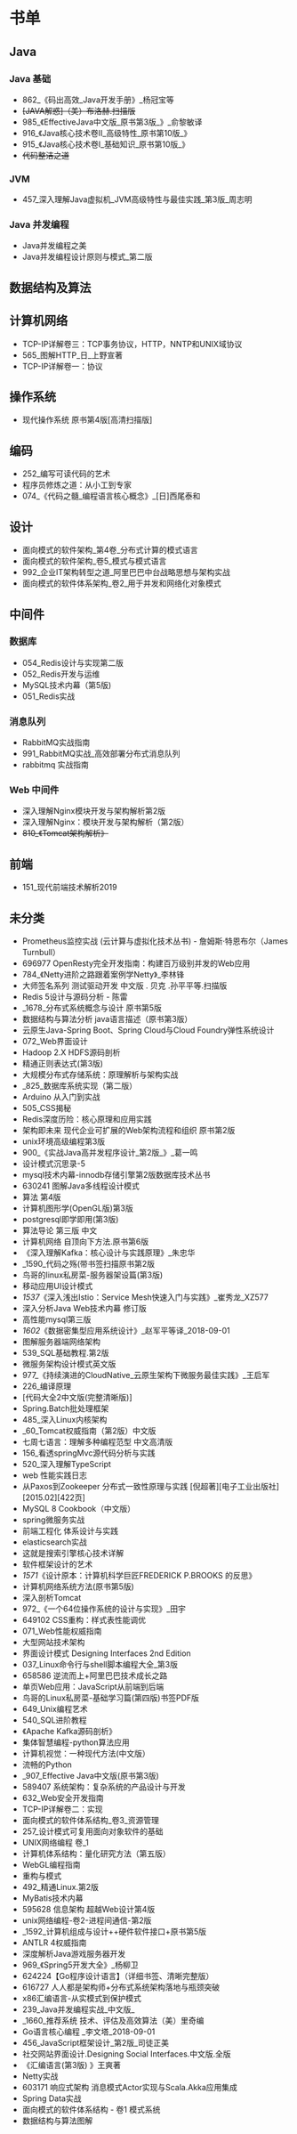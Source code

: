 # 书单

## Java

### Java 基础

- 862_《码出高效_Java开发手册》_杨冠宝等
- ~~[JAVA解惑]（美）布洛赫.扫描版~~
- 985_《EffectiveJava中文版_原书第3版_》_俞黎敏译
- 916_《Java核心技术卷II_高级特性_原书第10版_》
- 915_《Java核心技术卷I_基础知识_原书第10版_》
- ~~代码整洁之道~~

### JVM

- 457_深入理解Java虚拟机_JVM高级特性与最佳实践_第3版_周志明

### Java 并发编程

- Java并发编程之美
- Java并发编程设计原则与模式_第二版

## 数据结构及算法

## 计算机网络

- TCP-IP详解卷三：TCP事务协议，HTTP，NNTP和UNIX域协议
- 565_图解HTTP_日_上野宣著
- TCP-IP详解卷一：协议

## 操作系统

- 现代操作系统  原书第4版[高清扫描版]

## 编码

- 252_编写可读代码的艺术
- 程序员修炼之道：从小工到专家
- 074_《代码之髓_编程语言核心概念》_[日]西尾泰和

## 设计

- 面向模式的软件架构_第4卷_分布式计算的模式语言
- 面向模式的软件架构_卷5_模式与模式语言
- 992_企业IT架构转型之道_阿里巴巴中台战略思想与架构实战
- 面向模式的软件体系架构_卷2_用于并发和网络化对象模式

## 中间件

### 数据库

- 054_Redis设计与实现第二版
- 052_Redis开发与运维
- MySQL技术内幕（第5版)
- 051_Redis实战

### 消息队列

- RabbitMQ实战指南
- 991_RabbitMQ实战_高效部署分布式消息队列
- rabbitmq 实战指南

### Web 中间件

- 深入理解Nginx模块开发与架构解析第2版
- 深入理解Nginx：模块开发与架构解析（第2版）
- ~~810_《Tomcat架构解析》~~

## 前端

- 151_现代前端技术解析2019

## 未分类

- Prometheus监控实战 (云计算与虚拟化技术丛书) - 詹姆斯·特恩布尔（James Turnbull）
- 696977 OpenResty完全开发指南：构建百万级别并发的Web应用
- 784_《Netty进阶之路跟着案例学Netty》_李林锋
- 大师签名系列 测试驱动开发 中文版 . 贝克 .孙平平等.扫描版
- Redis 5设计与源码分析 - 陈雷
- _1678_分布式系统概念与设计 原书第5版
- 数据结构与算法分析 java语言描述（原书第3版）
- 云原生Java-Spring Boot、Spring Cloud与Cloud Foundry弹性系统设计
- 072_Web界面设计
- Hadoop 2.X HDFS源码剖析
- 精通正则表达式(第3版)
- 大规模分布式存储系统：原理解析与架构实战
- _825_数据库系统实现（第二版）
- Arduino 从入门到实战
- 505_CSS揭秘
- Redis深度历险：核心原理和应用实践
- 架构即未来 现代企业可扩展的Web架构流程和组织 原书第2版
- unix环境高级编程第3版
- 900_《实战Java高并发程序设计_第2版_》_葛一鸣
- 设计模式沉思录-5
- mysql技术内幕-innodb存储引擎第2版数据库技术丛书
- 630241 图解Java多线程设计模式
- 算法 第4版
- 计算机图形学(OpenGL版)第3版
- postgresql即学即用(第3版)
- 算法导论 第三版 中文
- 计算机网络  自顶向下方法.原书第6版
- 《深入理解Kafka：核心设计与实践原理》_朱忠华
- _1590_代码之殇(带书签扫描原书第2版
- 鸟哥的linux私房菜-服务器架设篇(第3版)
- 移动应用UI设计模式
- _1537_《深入浅出Istio：Service Mesh快速入门与实践》_崔秀龙_XZ577
- 深入分析Java  Web技术内幕  修订版
- 高性能mysql第三版
- _1602_《数据密集型应用系统设计》_赵军平等译_2018-09-01
- 图解服务器端网络架构
- 539_SQL基础教程.第2版
- 微服务架构设计模式英文版
- 977_《持续演进的CloudNative_云原生架构下微服务最佳实践》_王启军
- 226_编译原理
- [代码大全2中文版(完整清晰版)]
- Spring.Batch批处理框架
- 485_深入Linux内核架构
- _60_Tomcat权威指南（第2版）中文版
- 七周七语言：理解多种编程范型 中文高清版
- 156_看透springMvc源代码分析与实践
- 520_深入理解TypeScript
- web 性能实践日志
- 从Paxos到Zookeeper  分布式一致性原理与实践 [倪超著][电子工业出版社][2015.02][422页]
- MySQL 8 Cookbook（中文版）
- spring微服务实战
- 前端工程化 体系设计与实践
- elasticsearch实战
- 这就是搜索引擎核心技术详解
- 软件框架设计的艺术
- _1571_《设计原本：计算机科学巨匠FREDERICK P.BROOKS 的反思》
- 计算机网络系统方法(原书第5版)
- 深入剖析Tomcat
- 972_《一个64位操作系统的设计与实现》_田宇
- 649102 CSS重构：样式表性能调优
- 071_Web性能权威指南
- 大型网站技术架构
- 界面设计模式 Designing Interfaces 2nd Edition
- 037_Linux命令行与shell脚本编程大全_第3版
- 658586 逆流而上+阿里巴巴技术成长之路
- 单页Web应用：JavaScript从前端到后端
- 鸟哥的Linux私房菜-基础学习篇(第四版)书签PDF版
- 649_Unix编程艺术
- 540_SQL进阶教程
- 《Apache Kafka源码剖析》
- 集体智慧编程-python算法应用
- 计算机视觉：一种现代方法(中文版）
- 流畅的Python
- _907_Effective Java中文版(原书第3版)
- 589407 系统架构：复杂系统的产品设计与开发
- 632_Web安全开发指南
- TCP-IP详解卷二：实现
- 面向模式的软件体系结构_卷3_资源管理
- 257_设计模式可复用面向对象软件的基础
- UNIX网络编程 卷_1
- 计算机体系结构：量化研究方法（第五版）
- WebGL编程指南
- 重构与模式
- 492_精通Linux.第2版
- MyBatis技术内幕
- 595628 信息架构  超越Web设计第4版
- unix网络编程-卷2-进程间通信-第2版
- _1592_计算机组成与设计++硬件软件接口+原书第5版
- ANTLR 4权威指南
- 深度解析Java游戏服务器开发
- 969_《Spring5开发大全》_杨柳卫
- 624224【Go程序设计语言】（详细书签、清晰完整版）
- 616727 人人都是架构师+分布式系统架构落地与瓶颈突破
- x86汇编语言-从实模式到保护模式
- 239_Java并发编程实战_中文版_
- _1660_推荐系统 技术、评估及高效算法（美）里奇编
- Go语言核心编程 _李文塔_2018-09-01
- 456_JavaScript框架设计_第2版_司徒正美
- 社交网站界面设计.Designing Social Interfaces.中文版.全版
- 《汇编语言(第3版) 》王爽著
- Netty实战
- 603171 响应式架构  消息模式Actor实现与Scala.Akka应用集成
- Spring Data实战
- 面向模式的软件体系结构 - 卷1 模式系统
- 数据结构与算法图解
